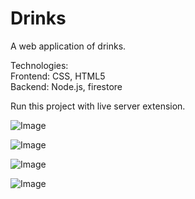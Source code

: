 # Drinks

A web application of drinks. 

Technologies:\
Frontend: CSS, HTML5\
Backend: Node.js, firestore

Run this project with live server extension.

![Image](https://res.cloudinary.com/dtwqtpteb/image/upload/v1609242550/qvtljxaod8ya5qar4mk1.png
)

![Image](https://res.cloudinary.com/dtwqtpteb/image/upload/v1609242837/pr9uzeh0y0dqo4vxtml3.png
)

![Image](https://res.cloudinary.com/dtwqtpteb/image/upload/v1609169605/mupbfoigiuvvgf3wrjaj.png
)

![Image](https://res.cloudinary.com/dtwqtpteb/image/upload/v1609242967/fsypdgpyajt1i3np3bjv.png
)
